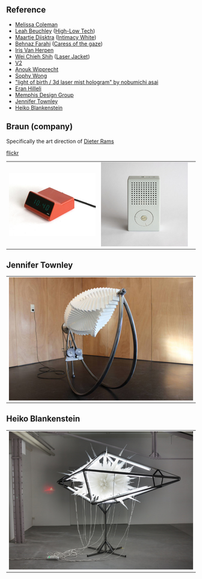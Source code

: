 Reference
---

* [Melissa Coleman](https://melissacoleman.nl/)
* [Leah Beuchley](http://leahbuechley.com/) ([High-Low Tech](http://highlowtech.org/))
* [Maartje Dijsktra](http://www.maartjedijkstra.com/) ([Intimacy White](https://vimeo.com/13736739))
* [Behnaz Farahi](http://behnazfarahi.com/) ([Caress of the gaze](http://behnazfarahi.com/caress-of-the-gaze/))
* [Iris Van Herpen](https://www.irisvanherpen.com/)
* [Wei Chieh Shih](https://www.behance.net/shihweichieh) ([Laser Jacket](https://www.behance.net/gallery/5505381/laser-Jacket-for-Yoshii-Kazuya))
* [V2](http://v2.nl/)
* [Anouk Wipprecht](http://www.anoukwipprecht.nl/)
* [Sophy Wong](https://sophywong.com/)
* ["light of birth / 3d laser mist hologram" by nobumichi asai](https://vimeo.com/148280386)
* [Eran Hilleli](https://eranhilleli.com/)
* [Memphis Design Group](https://en.wikipedia.org/wiki/Memphis_Group)
* [Jennifer Townley](http://www.jennifertownley.com/bussola)
* [Heiko Blankenstein](http://www.heikoblankenstein.com/)

Braun (company)
---

Specifically the art direction of [Dieter Rams](https://en.wikipedia.org/wiki/Dieter_Rams)

[flickr](https://www.flickr.com/photos/34019036@N05/sets/72157612596210147/)

| | | |
|---|---|---|
| ![braun clock](img/4934011689_71719d75cc_w.jpg) | ![pocket radio](img/5212241996_015c18ae7a_w.jpg) | 


Jennifer Townley
---

| |
|---|
| ![asinas1](img/jennifer-townley_asinas1.jpg) |

Heiko Blankenstein
---

| |
|---|
| ![blankenstein](img/rsz_h575_69_315.jpg) |
